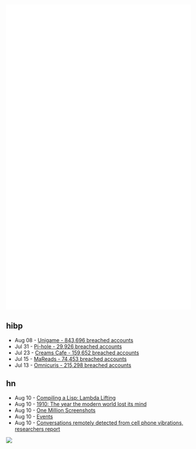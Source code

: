 ![Metrics](https://raw.githubusercontent.com/phixion/phixion/master/metrics.svg)

## hibp

<!--
for https://github.com/phixion/phixion/blob/main/.github/workflows/feeds.yml
-->
<!--START_SECTION:haveibeenpwnd-->
- Aug 08 - [Unigame - 843,696 breached accounts](https://haveibeenpwned.com/Breach/Unigame)
- Jul 31 - [Pi-hole - 29,926 breached accounts](https://haveibeenpwned.com/Breach/ThePi-Hole)
- Jul 23 - [Creams Cafe - 159,652 breached accounts](https://haveibeenpwned.com/Breach/CreamsCafe)
- Jul 15 - [MaReads - 74,453 breached accounts](https://haveibeenpwned.com/Breach/MaReads)
- Jul 13 - [Omnicuris - 215,298 breached accounts](https://haveibeenpwned.com/Breach/Omnicuris)
<!--END_SECTION:haveibeenpwnd-->

## hn

<!--
for https://github.com/phixion/phixion/blob/main/.github/workflows/feeds.yml
-->
<!--START_SECTION:hn-->
- Aug 10 - [Compiling a Lisp: Lambda Lifting](https://bernsteinbear.com/blog/compiling-a-lisp-12/)
- Aug 10 - [1910: The year the modern world lost its mind](https://www.derekthompson.org/p/1910-the-year-the-modern-world-lost)
- Aug 10 - [One Million Screenshots](https://onemillionscreenshots.com/?q=random)
- Aug 10 - [Events](https://developer.mozilla.org/en-US/docs/Learn_web_development/Core/Scripting/Events)
- Aug 10 - [Conversations remotely detected from cell phone vibrations, researchers report](https://www.psu.edu/news/engineering/story/conversations-remotely-detected-cell-phone-vibrations-researchers-report)
<!--END_SECTION:hn-->

<!--
for https://yhype.me
-->
![](https://hit.yhype.me/github/profile?user_id=13013670)
